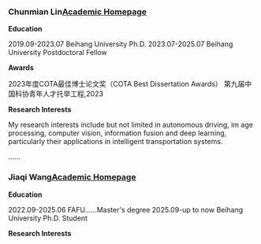 ### **Chunmian Lin**[Academic Homepage]()
**Education**

2019.09-2023.07 Beihang University Ph.D.
2023.07-2025.07 Beihang University Postdoctoral Fellow

**Awards**

2023年度COTA最佳博士论文奖（COTA Best Dissertation Awards）
第九届中国科协青年人才托举工程,2023

**Research Interests**

My research interests include but not limited in autonomous driving, im
age processing, computer vision, information fusion and deep learning, particularly their applications in intelligent transportation systems.

......

### **Jiaqi Wang**[Academic Homepage]()
**Education**

2022.09-2025.06   FAFU......Master's degree
2025.09-up to now Beihang University Ph.D. Student

**Research Interests**